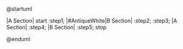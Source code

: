 @startuml

|A Section|
start
:step1;
|#AntiqueWhite|B Section|
:step2;
:step3;
|A Section|
:step4;
|B Section|
:step5;
stop

@enduml
